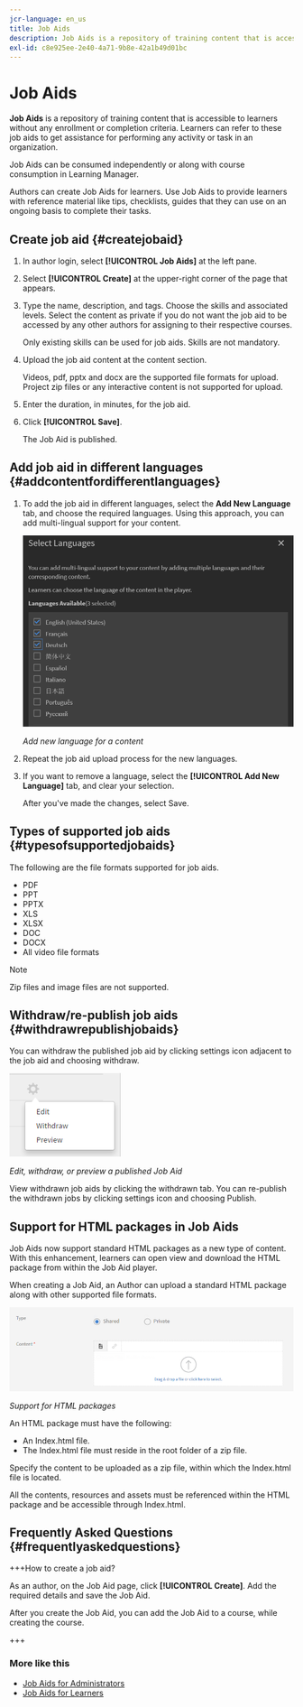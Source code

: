 ```yaml
---
jcr-language: en_us
title: Job Aids
description: Job Aids is a repository of training content that is accessible to learners without any enrollment or completion criteria. Learners can refer to these job aids to get assistance for performing any activity or task in an organization.
exl-id: c8e925ee-2e40-4a71-9b8e-42a1b49d01bc
---
```

# Job Aids

**Job Aids** is a repository of training content that is accessible to learners without any enrollment or completion criteria. Learners can refer to these job aids to get assistance for performing any activity or task in an organization.

Job Aids can be consumed independently or along with course consumption in Learning Manager.

Authors can create Job Aids for learners. Use Job Aids to provide learners with reference material like tips, checklists, guides that they can use on an ongoing basis to complete their tasks.

## Create job aid {#createjobaid}

1. In author login, select **[!UICONTROL Job Aids]** at the left pane.
1. Select **[!UICONTROL Create]** at the upper-right corner of the page that appears.
1. Type the name, description, and tags. Choose the skills and associated levels. Select the content as private if you do not want the job aid to be accessed by any other authors for assigning to their respective courses.

   Only existing skills can be used for job aids. Skills are not mandatory.

1. Upload the job aid content at the content section.

   Videos, pdf, pptx and docx are the supported file formats for upload. Project zip files or any interactive content is not supported for upload.

1. Enter the duration, in minutes, for the job aid.
1. Click **[!UICONTROL Save]**.  

   The Job Aid is published.

## Add job aid in different languages {#addcontentfordifferentlanguages}

1. To add the job aid in different languages, select the **Add New Language** tab, and choose the required languages. Using this approach, you can add multi-lingual support for your content.

   ![](assets/add-new-languagetab.png)

   *Add new language for a content*

1. Repeat the job aid upload process for the new languages.
1. If you want to remove a language, select the **[!UICONTROL Add New Language]** tab, and clear your selection.

   After you've made the changes, select Save.

## Types of supported job aids {#typesofsupportedjobaids}

The following are the file formats supported for job aids.

* PDF
* PPT
* PPTX
* XLS
* XLSX
* DOC
* DOCX
* All video file formats

>[!NOTE]
>
>Zip files and image files are not supported.

## Withdraw/re-publish job aids {#withdrawrepublishjobaids}

You can withdraw the published job aid by clicking settings icon adjacent to the job aid and choosing withdraw.

![](assets/job-aid-withdraw.png)

*Edit, withdraw, or preview a published Job Aid*

View withdrawn job aids by clicking the withdrawn tab. You can re-publish the withdrawn jobs by clicking settings icon and choosing Publish.

## Support for HTML packages in Job Aids

Job Aids now support standard HTML packages as a new type of content. With this enhancement, learners can open view and download the HTML package from within the Job Aid player. 

When creating a Job Aid, an Author can upload a standard HTML package along with other supported file formats.

![](assets/html-job-aid.png)

*Support for HTML packages*

An HTML package must have the following:

* An Index.html file. 
* The Index.html file must reside in the root folder of a zip file. 

Specify the content to be uploaded as a zip file, within which the Index.html file is located. 

All the contents, resources and assets must be referenced within the HTML package and be accessible through Index.html.

## Frequently Asked Questions {#frequentlyaskedquestions}

+++How to create a job aid?

As an author, on the Job Aid page, click **[!UICONTROL Create]**. Add the required details and save the Job Aid.

After you create the Job Aid, you can add the Job Aid to a course, while creating the course.

+++

### More like this

* [Job Aids for Administrators](../../administrators/feature-summary/job-aids.md)
* [Job Aids for Learners](../../learners/feature-summary/job-aids.md)
